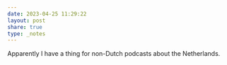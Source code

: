 ```yaml
---
date: 2023-04-25 11:29:22
layout: post
share: true
type: _notes
---
```

Apparently I have a thing for non-Dutch podcasts about the Netherlands. 
